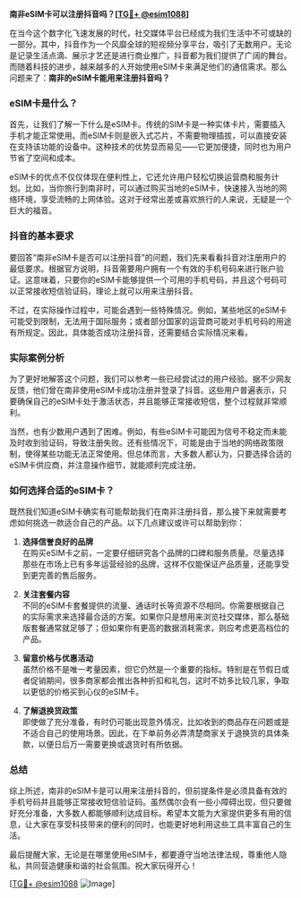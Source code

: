 **南非eSIM卡可以注册抖音吗？[[TG💪+ @esim1088](https://t.me/s/esim1088)]**

在当今这个数字化飞速发展的时代，社交媒体平台已经成为我们生活中不可或缺的一部分。其中，抖音作为一个风靡全球的短视频分享平台，吸引了无数用户。无论是记录生活点滴、展示才艺还是进行商业推广，抖音都为我们提供了广阔的舞台。而随着科技的进步，越来越多的人开始使用eSIM卡来满足他们的通信需求。那么问题来了：**南非的eSIM卡能用来注册抖音吗？**

### eSIM卡是什么？

首先，让我们了解一下什么是eSIM卡。传统的SIM卡是一种实体卡片，需要插入手机才能正常使用。而eSIM卡则是嵌入式芯片，不需要物理插拔，可以直接安装在支持该功能的设备中。这种技术的优势显而易见——它更加便捷，同时也为用户节省了空间和成本。

eSIM卡的优点不仅仅体现在便利性上，它还允许用户轻松切换运营商和服务计划。比如，当你旅行到南非时，可以通过购买当地的eSIM卡，快速接入当地的网络环境，享受流畅的上网体验。这对于经常出差或喜欢旅行的人来说，无疑是一个巨大的福音。

### 抖音的基本要求

要回答“南非eSIM卡是否可以注册抖音”的问题，我们先来看看抖音对注册用户的最低要求。根据官方说明，抖音需要用户拥有一个有效的手机号码来进行账户验证。这意味着，只要你的eSIM卡能够提供一个可用的手机号码，并且这个号码可以正常接收短信验证码，理论上就可以用来注册抖音。

不过，在实际操作过程中，可能会遇到一些特殊情况。例如，某些地区的eSIM卡可能受到限制，无法用于国际服务；或者部分国家的运营商可能对手机号码的用途有所规定。因此，具体能否成功注册抖音，还需要结合实际情况来看。

### 实际案例分析

为了更好地解答这个问题，我们可以参考一些已经尝试过的用户经验。据不少网友反馈，他们曾在南非使用eSIM卡成功注册并登录了抖音。这些用户普遍表示，只要确保自己的eSIM卡处于激活状态，并且能够正常接收短信，整个过程就非常顺利。

当然，也有少数用户遇到了困难。例如，有些eSIM卡可能因为信号不稳定而未能及时收到验证码，导致注册失败。还有些情况下，可能是由于当地的网络政策限制，使得某些功能无法正常使用。但总体而言，大多数人都认为，只要选择合适的eSIM卡供应商，并注意操作细节，就能顺利完成注册。

### 如何选择合适的eSIM卡？

既然我们知道eSIM卡确实有可能帮助我们在南非注册抖音，那么接下来就需要考虑如何挑选一款适合自己的产品。以下几点建议或许可以帮助到你：

1. **选择信誉良好的品牌**  
   在购买eSIM卡之前，一定要仔细研究各个品牌的口碑和服务质量。尽量选择那些在市场上已有多年运营经验的品牌，这样不仅能保证产品质量，还能享受到更完善的售后服务。

2. **关注套餐内容**  
   不同的eSIM卡套餐提供的流量、通话时长等资源不尽相同。你需要根据自己的实际需求来选择最合适的方案。如果你只是想用来浏览社交媒体，那么基础版套餐通常就足够了；但如果你有更高的数据消耗需求，则应考虑更高档位的产品。

3. **留意价格与优惠活动**  
   虽然价格不是唯一考量因素，但它仍然是一个重要的指标。特别是在节假日或者促销期间，很多商家都会推出各种折扣和礼包，这时不妨多比较几家，争取以更低的价格买到心仪的eSIM卡。

4. **了解退换货政策**  
   即使做了充分准备，有时仍可能出现意外情况，比如收到的商品存在问题或是不适合自己的使用场景。因此，在下单前务必弄清楚商家关于退换货的具体条款，以便日后万一需要更换或退货时有所依据。

### 总结

综上所述，南非的eSIM卡是可以用来注册抖音的，但前提条件是必须具备有效的手机号码并且能够正常接收短信验证码。虽然偶尔会有一些小障碍出现，但只要做好充分准备，大多数人都能够顺利达成目标。希望本文能为大家提供更多有用的信息，让大家在享受科技带来的便利的同时，也能更好地利用这些工具丰富自己的生活。

最后提醒大家，无论是在哪里使用eSIM卡，都要遵守当地法律法规，尊重他人隐私，共同营造健康和谐的社会氛围。祝大家玩得开心！

[[TG💪+ @esim1088](https://t.me/s/esim1088) ![Image](https://i.postimg.cc/4NQfJmqS/Snipaste-2025-05-13-00-14-12.png)]